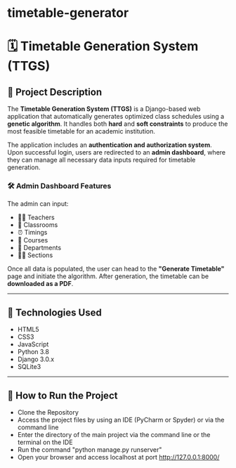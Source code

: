 # timetable-generator
# 🗓️ Timetable Generation System (TTGS)

## 📌 Project Description

The **Timetable Generation System (TTGS)** is a Django-based web application that automatically generates optimized class schedules using a **genetic algorithm**. It handles both **hard** and **soft constraints** to produce the most feasible timetable for an academic institution.

The application includes an **authentication and authorization system**. Upon successful login, users are redirected to an **admin dashboard**, where they can manage all necessary data inputs required for timetable generation.

### 🛠️ Admin Dashboard Features
The admin can input:
- 👩‍🏫 Teachers
- 🏫 Classrooms
- ⏰ Timings
- 📘 Courses
- 🏢 Departments
- 🧑‍🎓 Sections

Once all data is populated, the user can head to the **"Generate Timetable"** page and initiate the algorithm. After generation, the timetable can be **downloaded as a PDF**.

---

## 🧰 Technologies Used
- HTML5
- CSS3
- JavaScript
- Python 3.8
- Django 3.0.x
- SQLite3

---

## 🚀 How to Run the Project


  - Clone the Repository
  - Access the project files by using an IDE (PyCharm or Spyder) or via the command line
  - Enter the directory of the main project via the command line or the terminal on the IDE
  - Run the command "python manage.py runserver"
  - Open your browser and access localhost at port http://127.0.0.1:8000/
